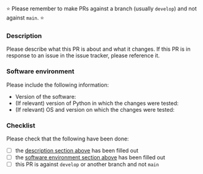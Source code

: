 ⭐️ Please remember to make PRs against a branch (usually `develop`) and not against `main`.  ⭐️

### Description

Please describe what this PR is about and what it changes. If this PR is in response to an issue in the issue tracker, please reference it.

### Software environment

Please include the following information:
* Version of the software: 
* (If relevant) version of Python in which the changes were tested: 
* (If relevant) OS and version on which the changes were tested: 

### Checklist

Please check that the following have been done:
- [ ] the [description section above](#description) has been filled out
- [ ] the [software environment section above](#software-environment) has been filled out
- [ ] this PR is against `develop` or another branch and not `main`
